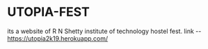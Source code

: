 # UTOPIA-FEST
its a website of R N Shetty institute of technology hostel fest.
link  --   https://utopia2k19.herokuapp.com/
